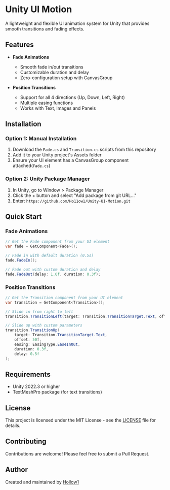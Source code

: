 # Unity UI Motion

A lightweight and flexible UI animation system for Unity that provides smooth transitions and fading effects.

## Features

- **Fade Animations**
  - Smooth fade in/out transitions
  - Customizable duration and delay
  - Zero-configuration setup with CanvasGroup

- **Position Transitions** 
  - Support for all 4 directions (Up, Down, Left, Right)
  - Multiple easing functions
  - Works with Text, Images and Panels

## Installation

### Option 1: Manual Installation
1. Download the `Fade.cs` and `Transition.cs` scripts from this repository
2. Add it to your Unity project's Assets folder
3. Ensure your UI element has a CanvasGroup component attached(`Fade.cs`)

### Option 2: Unity Package Manager
1. In Unity, go to Window > Package Manager
2. Click the + button and select "Add package from git URL..."
3. Enter: ```https://github.com/Ho11ow1/Unity-UI-Motion.git```

## Quick Start

### Fade Animations

```csharp
// Get the Fade component from your UI element
var fade = GetComponent<Fade>();

// Fade in with default duration (0.5s)
fade.FadeIn();

// Fade out with custom duration and delay
fade.FadeOut(delay: 1.0f, duration: 0.3f);
```

### Position Transitions

```csharp
// Get the Transition component from your UI element
var transition = GetComponent<Transition>();

// Slide in from right to left
transition.TransitionLeft(target: Transition.TransitionTarget.Text, offset: 100f);

// Slide up with custom parameters
transition.TransitionUp(
    target: Transition.TransitionTarget.Text,
    offset: 50f,
    easing: EasingType.EaseInOut,
    duration: 0.3f,
    delay: 0.5f
);
```

## Requirements

- Unity 2022.3 or higher
- TextMeshPro package (for text transitions)

## License

This project is licensed under the MIT License - see the [LICENSE](LICENSE) file for details.

## Contributing

Contributions are welcome! Please feel free to submit a Pull Request.

## Author

Created and maintained by [Hollow1](https://github.com/Ho11ow1)

